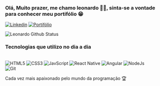 ### Olá, Muito prazer, me chamo leonardo ✌🏿, sinta-se a vontade para conhecer meu portifólio 😁

[![Linkedin](https://img.shields.io/badge/LinkedIn-0077B5?style=for-the-badge&logo=linkedin&logoColor=white)](www.linkedin.com/in/leonardo-pereira-duarte-a15065222)
[![Portifólio](https://img.shields.io/badge/Portfolio-%23000000.svg?style=for-the-badge&logo=firefox&logoColor=#FF7139)](https://portifolioleoduarte.netlify.app/)

![Leonardo Github Status](https://github-readme-stats.vercel.app/api?username=LleonardoDuarte&show_icons=true&theme=synthwave)

### Tecnologias que utilizo no dia a dia



<div style="display: inline_block"><br/>
  <img align="center" alt="HTML5" src="https://img.shields.io/badge/html5-%23E34F26.svg?style=for-the-badge&logo=html5&logoColor=white" />
  <img align="center" alt="CSS3" src="https://img.shields.io/badge/CSS3-1572B6?style=for-the-badge&logo=css3&logoColor=white" />
  <img align="center" alt="JavScript" src="https://img.shields.io/badge/JavaScript-323330?style=for-the-badge&logo=javascript&logoColor=F7DF1E" />
  <img align="center" alt="React Native" src="https://img.shields.io/badge/React-20232A?style=for-the-badge&logo=react&logoColor=61DAFB" />
  <img align="center" alt="Angular" src="https://img.shields.io/badge/Angular-DD0031?style=for-the-badge&logo=angular&logoColor=white" />
  <img align="center" alt="NodeJs" src="https://img.shields.io/badge/Node.js-43853D?style=for-the-badge&logo=node.js&logoColor=white" />
</div>
  <img align="center" alt="Git" src="https://img.shields.io/badge/GIT-E44C30?style=for-the-badge&logo=git&logoColor=white" />
</div><br/>

Cada vez mais apaixonado pelo mundo da programação 🏆
